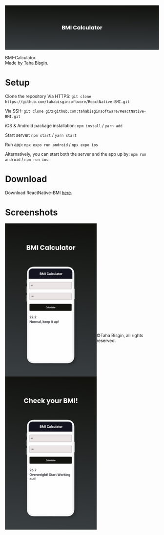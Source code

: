 ![ReactNative-BMI](https://github.com/tahabisginsoftware/ReactNative-BMI/blob/master/assets/github%20cover.png "ReactNative-BMI")

BMI-Calculator.<br>
Made by [Taha Bisgin](https://tbsvsn.com).

# Setup

Clone the repository
Via HTTPS: `git clone https://github.com/tahabisginsoftware/ReactNative-BMI.git`

Via SSH: `git clone git@github.com:tahabisginsoftware/ReactNative-BMI.git`

iOS & Android package installation: `npm install` / `yarn add`

Start server: `npm start` / `yarn start`

Run app: `npx expo run android` / `npx expo ios`

Alternatively, you can start both the server and the app up by: `npm run android` / `npm run ios`

# Download

Download ReactNative-BMI [here](https://github.com/tahabisginsoftware/ReactNative-BMI/releases/tag/release).

# Screenshots
<img align="left" alt="bmi1" src="https://github.com/tahabisginsoftware/ReactNative-BMI/blob/master/assets/screen_one.png" width="300"/>
<img align="left" alt="bmi2" src="https://github.com/tahabisginsoftware/ReactNative-BMI/blob/master/assets/screen_two.png" width="300"/>
<br><br><br><br><br><br><br><br><br><br><br><br><br><br><br><br><br><br><br><br><br>
©Taha Bisgin, all rights reserved.
